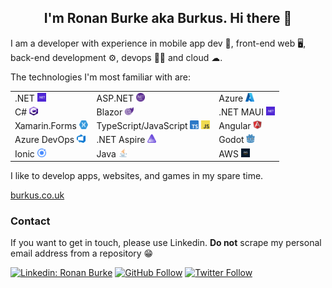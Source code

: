 <h2 align="center">I'm Ronan Burke aka Burkus. Hi there 👋</h2>

I am a developer with experience in mobile app dev 📱, front-end web 🖥, back-end development ⚙️, devops 👨‍🔧 and cloud ☁.

The technologies I'm most familiar with are:
<table>
      <tr>
        <td>.NET <img src="./assets/dotnetlogo.png" width="14" height="14" alt=".NET" /></td>
        <td>ASP.NET <img src="./assets/netcorelogo.png" width="14" height="14" alt="ASP.NET" /></td>
        <td>Azure <img src="./assets/azure.png" width="14" height="14" alt="Azure" /></td>
      </tr>
      <tr>
        <td>C# <img src="./assets/csharp.png" width="14" height="14" alt="C Sharp" /></td>
        <td>Blazor <img src="./assets/blazor.png" width="14" height="14" alt="Blazor" /></td>
        <td>.NET MAUI <img src="./assets/dotnetlogo.png" width="14" height="14" alt="Dotnet MAUI" /></td>
      </tr>
      <tr>
        <td>Xamarin.Forms <img src="./assets/xamarin-forms.png" width="14" height="14" alt="Xamarin.Forms" /></td>
        <td>TypeScript/JavaScript <img src="./assets/typescript.png" width="14" height="14" alt="TypeScript" /> <img src="./assets/javascript.png" width="14" height="14" alt="JavaScript" /></td>
        <td>Angular <img src="./assets/angular.png" width="14" height="14" alt="Angular" /></td>
      </tr>
      <tr>
        <td>Azure DevOps <img src="./assets/azuredevops.png" width="14" height="14" alt="Azure DevOps" /></td>
        <td>.NET Aspire <img src="./assets/aspire.png" width="14" height="14" alt="Aspire" /></td>
        <td>Godot <img src="./assets/godot.png" width="14" height="14" alt="Godot" /></td>
      </tr>
      <tr>
        <td>Ionic <img src="./assets/ionic.png" width="14" height="14" alt="Ionic" /></td>
        <td>Java <img src="./assets/java.png" width="14" height="14" alt="Java" /></td>
        <td>AWS <img src="./assets/aws.png" width="14" height="14" alt="AWS" /></td>
      </tr>
</table>

I like to develop apps, websites, and games in my spare time.

[burkus.co.uk](https://burkus.co.uk/)

### Contact

If you want to get in touch, please use Linkedin. __Do not__ scrape my personal email address from a repository 😁

[![Linkedin: Ronan Burke](https://img.shields.io/badge/LinkedIn-blue?style=flat&logo=linkedin&labelColor=blue&label=Ronan%20Burke&link=https://www.linkedin.com/in/burkus/)](https://www.linkedin.com/in/burkus/)
[![GitHub Follow](https://img.shields.io/github/followers/BurkusCat?label=Follow%20BurkusCat&style=social)](https://github.com/BurkusCat)
[![Twitter Follow](https://img.shields.io/twitter/follow/BurkusCat?style=social)](https://twitter.com/BurkusCat)
